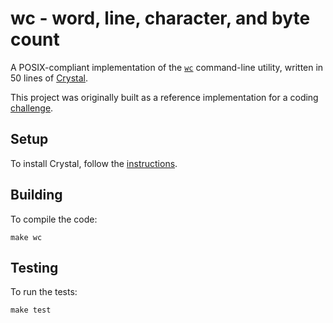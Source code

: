 wc - word, line, character, and byte count
==========================================

A POSIX-compliant implementation of the [`wc`][wc] command-line utility,
written in 50 lines of [Crystal][].

[wc]: wc.txt
[crystal]: http://crystal-lang.org/

This project was originally built as a reference implementation for a coding
[challenge][].

[challenge]: CHALLENGE.markdown

Setup
-----

To install Crystal, follow the [instructions][].

[instructions]: http://crystal-lang.org/docs/installation/

Building
--------

To compile the code:

```
make wc
```

Testing
-------

To run the tests:

```
make test
```
